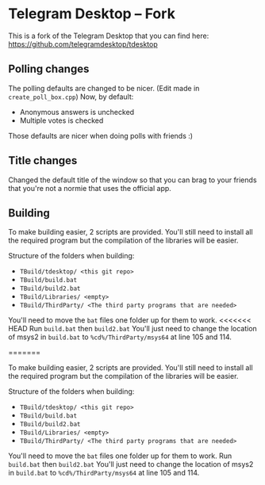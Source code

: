 # Telegram Desktop – Fork

This is a fork of the Telegram Desktop that you can find here: https://github.com/telegramdesktop/tdesktop

## Polling changes

The polling defaults are changed to be nicer. (Edit made in `create_poll_box.cpp`)
Now, by default:

- Anonymous answers is unchecked
- Multiple votes is checked

Those defaults are nicer when doing polls with friends :)

## Title changes

Changed the default title of the window so that you can brag to your friends that you're not a normie that uses the official app.

## Building


To make building easier, 2 scripts are provided. You'll still need to install all the required program but the compilation of the libraries will be easier.

Structure of the folders when building:
- `TBuild/tdesktop/ <this git repo> `
- `TBuild/build.bat`
- `TBuild/build2.bat`
- `TBuild/Libraries/ <empty>`
- `TBuild/ThirdParty/ <The third party programs that are needed>`

You'll need to move the `bat` files one folder up for them to work.
<<<<<<< HEAD
Run `build.bat` then `build2.bat`
You'll just need to change the location of msys2 in `build.bat` to `%cd%/ThirdParty/msys64` at line 105 and 114.

=======

To make building easier, 2 scripts are provided. You'll still need to install all the required program but the compilation of the libraries will be easier.

Structure of the folders when building:
- `TBuild/tdesktop/ <this git repo> `
- `TBuild/build.bat`
- `TBuild/build2.bat`
- `TBuild/Libraries/ <empty>`
- `TBuild/ThirdParty/ <The third party programs that are needed>`

You'll need to move the `bat` files one folder up for them to work.
Run `build.bat` then `build2.bat`
You'll just need to change the location of msys2 in `build.bat` to `%cd%/ThirdParty/msys64` at line 105 and 114.

